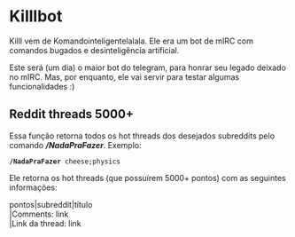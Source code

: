 # Killlbot
Killl vem de Komandointeligentelalala. Ele era um bot de mIRC com comandos bugados e desinteligência artificial.



Este será (um dia) o maior bot do telegram, para honrar seu legado deixado no mIRC. Mas, por enquanto, ele vai servir para testar algumas funcionalidades :)

## Reddit threads 5000+

<p>Essa função retorna todos os hot threads dos desejados subreddits pelo comando <b><i>/NadaPraFazer</i></b>. 
Exemplo:</p>

<code><b>/NadaPraFazer</b> cheese;physics</code>

<p>Ele retorna os hot threads (que possuírem 5000+ pontos) com as seguintes informações:</p>

<p>pontos|subreddit|título<br>
|Comments: link<br>
|Link da thread: link</p>
